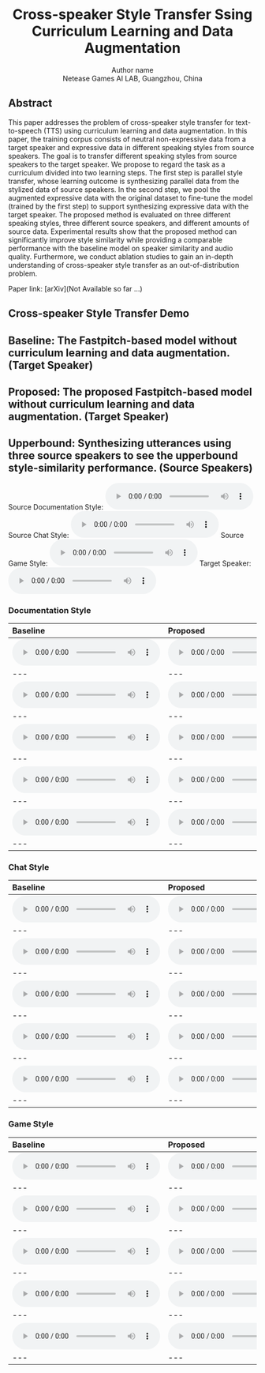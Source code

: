 # <center> Cross-speaker Style Transfer Ssing Curriculum Learning and Data Augmentation</center>

<center> Author name</center>  


<center>Netease Games AI LAB, Guangzhou, China</center>  

## Abstract
This paper addresses the problem of cross-speaker style transfer for text-to-speech (TTS) using curriculum learning and data augmentation. In this paper, the training corpus consists of neutral non-expressive data from a target speaker and expressive data in different speaking styles from source speakers. The goal is to transfer different speaking styles from source speakers to the target speaker. We propose to regard the task as a curriculum divided into two learning steps. The first step is parallel style transfer, whose learning outcome is synthesizing parallel data from the stylized data of source speakers. In the second step, we pool the augmented expressive data with the original dataset to fine-tune the model (trained by the first step) to support synthesizing expressive data with the target speaker. The proposed method is evaluated on three different speaking styles, three different source speakers, and different amounts of source data. Experimental results show that the proposed method can significantly improve style similarity while providing a comparable performance with the baseline model on speaker similarity and audio quality. Furthermore, we conduct ablation studies to gain an in-depth understanding of cross-speaker style transfer as an out-of-distribution problem. 

Paper link: [arXiv](Not Available so far ...)  


## Cross-speaker Style Transfer Demo

## Baseline: The Fastpitch-based model without curriculum learning and data augmentation. (Target Speaker)
## Proposed: The proposed Fastpitch-based model without curriculum learning and data augmentation. (Target Speaker)
## Upperbound: Synthesizing utterances using three source speakers to see the upperbound style-similarity performance. (Source Speakers)


Source Documentation Style:    <audio src="wavs/source_styles/doc.wav" controls preload></audio> 
Source Chat Style:	<audio src="wavs/source_styles/chat.wav" controls preload></audio>
Source Game Style:	<audio src="wavs/source_styles/game.wav" controls preload></audio>
Target Speaker:   <audio src="wavs/target_speaker/target.wav" controls preload></audio> 


### Documentation Style

| **Baseline** | **Proposed** | **upperbound** |
| :--- | :--- | :--- |
| <audio src="wavs/baseline/doc/0.wav" controls preload></audio> | <audio src="wavs/proposed/doc/0.wav" controls preload></audio> | <audio src="wavs/upperbound/doc/0.wav" controls preload></audio> | 
| --- | --- | --- |
| <audio src="wavs/baseline/doc/1.wav" controls preload></audio> | <audio src="wavs/proposed/doc/1.wav" controls preload></audio> | <audio src="wavs/upperbound/doc/1.wav" controls preload></audio> |
| --- | --- | --- |
| <audio src="wavs/baseline/doc/2.wav" controls preload></audio> | <audio src="wavs/proposed/doc/2.wav" controls preload></audio> | <audio src="wavs/upperbound/doc/2.wav" controls preload></audio> |
| --- | --- | --- |
| <audio src="wavs/baseline/doc/3.wav" controls preload></audio> | <audio src="wavs/proposed/doc/3.wav" controls preload></audio> | <audio src="wavs/upperbound/doc/3.wav" controls preload></audio> |
| --- | --- | --- |
| <audio src="wavs/baseline/doc/4.wav" controls preload></audio> | <audio src="wavs/proposed/doc/4.wav" controls preload></audio> | <audio src="wavs/upperbound/doc/4.wav" controls preload></audio> |
| --- | --- | --- |



### Chat Style

| **Baseline** | **Proposed** | **upperbound** |
| :--- | :--- | :--- |
| <audio src="wavs/baseline/chat/0.wav" controls preload></audio> | <audio src="wavs/proposed/chat/0.wav" controls preload></audio> | <audio src="wavs/upperbound/chat/0.wav" controls preload></audio> |
| --- | --- | --- |
| <audio src="wavs/baseline/chat/1.wav" controls preload></audio> | <audio src="wavs/proposed/chat/1.wav" controls preload></audio> | <audio src="wavs/upperbound/chat/1.wav" controls preload></audio> |
| --- | --- | --- |
| <audio src="wavs/baseline/chat/2.wav" controls preload></audio> | <audio src="wavs/proposed/chat/2.wav" controls preload></audio> | <audio src="wavs/upperbound/chat/2.wav" controls preload></audio> |
| --- | --- | --- |
| <audio src="wavs/baseline/chat/3.wav" controls preload></audio> | <audio src="wavs/proposed/chat/3.wav" controls preload></audio> | <audio src="wavs/upperbound/chat/3.wav" controls preload></audio> |
| --- | --- | --- |
| <audio src="wavs/baseline/chat/4.wav" controls preload></audio> | <audio src="wavs/proposed/chat/4.wav" controls preload></audio> | <audio src="wavs/upperbound/chat/4.wav" controls preload></audio> |
| --- | --- | --- |




### Game Style

| **Baseline** | **Proposed** | **upperbound** |
| :--- | :--- | :--- |
| <audio src="wavs/baseline/game/0.wav" controls preload></audio> | <audio src="wavs/proposed/game/0.wav" controls preload></audio> | <audio src="wavs/upperbound/game/0.wav" controls preload></audio> |
| --- | --- | --- |
| <audio src="wavs/baseline/game/1.wav" controls preload></audio> | <audio src="wavs/proposed/game/1.wav" controls preload></audio> | <audio src="wavs/upperbound/game/1.wav" controls preload></audio> |
| --- | --- | --- |
| <audio src="wavs/baseline/game/2.wav" controls preload></audio> | <audio src="wavs/proposed/game/2.wav" controls preload></audio> | <audio src="wavs/upperbound/game/2.wav" controls preload></audio> |
| --- | --- | --- |
| <audio src="wavs/baseline/game/3.wav" controls preload></audio> | <audio src="wavs/proposed/game/3.wav" controls preload></audio> | <audio src="wavs/upperbound/game/3.wav" controls preload></audio> |
| --- | --- | --- |
| <audio src="wavs/baseline/game/4.wav" controls preload></audio> | <audio src="wavs/proposed/game/4.wav" controls preload></audio> | <audio src="wavs/upperbound/game/4.wav" controls preload></audio> |
| --- | --- | --- |






